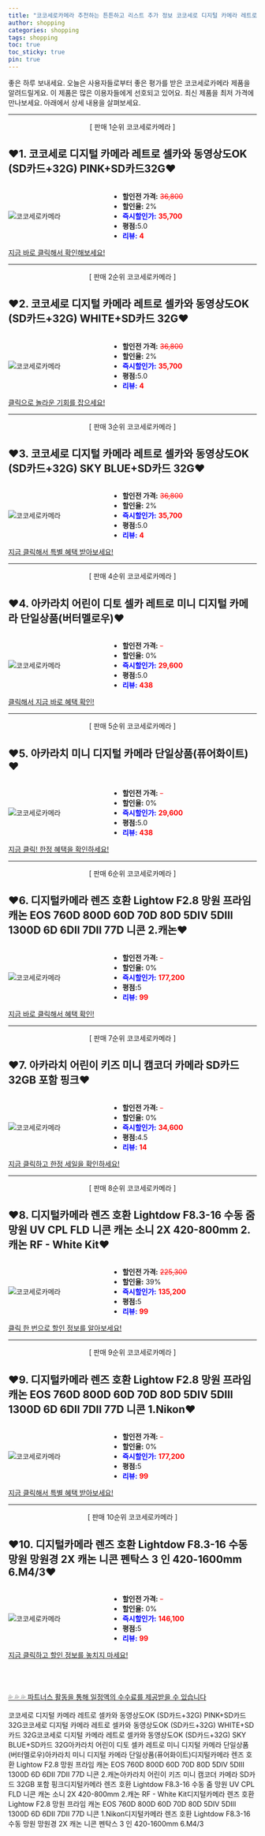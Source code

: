 ```yaml
---
title: "코코세로카메라 추천하는 튼튼하고 리스트 추가 정보 코코세로 디지털 카메라 레트로 셀카와"
author: shopping
categories: shopping
tags: shopping
toc: true
toc_sticky: true
pin: true
---
```

좋은 하루 보내세요. 오늘은 사용자들로부터 좋은 평가를 받은 코코세로카메라 제품을 알려드릴게요. 이 제품은 많은 이용자들에게 선호되고 있어요. 최신 제품을 최저 가격에 만나보세요. 아래에서 상세 내용을 살펴보세요.

---
<p class="toplist" style="margin: 0 auto; display: block; width: fit-content;">[ 판매 1순위 코코세로카메라 ]</p>

<h2><strong>❤️1. 코코세로 디지털 카메라 레트로 셀카와 동영상도OK (SD카드+32G) PINK+SD카드32G❤️</strong></h2>

<div style="display: flex; align-items: center;">
    <div style="flex: 0.4;">
        <img src="https://thumbnail7.coupangcdn.com/thumbnails/remote/230x230ex/image/vendor_inventory/4543/f89a636d00d772a32c7cc4c0321e6fd2bcf76a14f2866481122a1b846656.png" alt="코코세로카메라" style="max-width: 100%;">
    </div>
    <div style="flex: 0.6; margin-left: 10px;">
        <ul>
            <li><strong>할인전 가격:</strong> <del style="color: red;">36,800</del></li>
            <li><strong>할인율:</strong> 2%</li>
            <li><span style='color:blue'><strong>즉시할인가:</strong></span> <span style='color:red'><strong>35,700</strong></span></li>
            <li><strong>평점:</strong>5.0</li>
            <li><span style='color:blue'><strong>리뷰:</strong></span> <span style='color:red'><strong>4</strong></span></li>
        </ul>
    </div>
</div>
<div class="center">
    <a href="https://William4Davisa.github.io?lptag=AF9450613&subid=githubio&pageKey=7942062557&traceid=V0-153&itemId=21878143545&vendorItemId=88926252755" class="myButton">
        지금 바로 클릭해서 확인해보세요!
    </a>
</div>


---
<p class="toplist" style="margin: 0 auto; display: block; width: fit-content;">[ 판매 2순위 코코세로카메라 ]</p>

<h2><strong>❤️2. 코코세로 디지털 카메라 레트로 셀카와 동영상도OK (SD카드+32G) WHITE+SD카드 32G❤️</strong></h2>

<div style="display: flex; align-items: center;">
    <div style="flex: 0.4;">
        <img src="https://thumbnail7.coupangcdn.com/thumbnails/remote/230x230ex/image/vendor_inventory/4543/f89a636d00d772a32c7cc4c0321e6fd2bcf76a14f2866481122a1b846656.png" alt="코코세로카메라" style="max-width: 100%;">
    </div>
    <div style="flex: 0.6; margin-left: 10px;">
        <ul>
            <li><strong>할인전 가격:</strong> <del style="color: red;">36,800</del></li>
            <li><strong>할인율:</strong> 2%</li>
            <li><span style='color:blue'><strong>즉시할인가:</strong></span> <span style='color:red'><strong>35,700</strong></span></li>
            <li><strong>평점:</strong>5.0</li>
            <li><span style='color:blue'><strong>리뷰:</strong></span> <span style='color:red'><strong>4</strong></span></li>
        </ul>
    </div>
</div>
<div class="center">
    <a href="https://William4Davisa.github.io?lptag=AF9450613&subid=githubio&pageKey=7942062557&traceid=V0-153&itemId=21878143541&vendorItemId=88926252747" class="myButton">
        클릭으로 놀라운 기회를 잡으세요!
    </a>
</div>


---
<p class="toplist" style="margin: 0 auto; display: block; width: fit-content;">[ 판매 3순위 코코세로카메라 ]</p>

<h2><strong>❤️3. 코코세로 디지털 카메라 레트로 셀카와 동영상도OK (SD카드+32G) SKY BLUE+SD카드 32G❤️</strong></h2>

<div style="display: flex; align-items: center;">
    <div style="flex: 0.4;">
        <img src="https://thumbnail7.coupangcdn.com/thumbnails/remote/230x230ex/image/vendor_inventory/4543/f89a636d00d772a32c7cc4c0321e6fd2bcf76a14f2866481122a1b846656.png" alt="코코세로카메라" style="max-width: 100%;">
    </div>
    <div style="flex: 0.6; margin-left: 10px;">
        <ul>
            <li><strong>할인전 가격:</strong> <del style="color: red;">36,800</del></li>
            <li><strong>할인율:</strong> 2%</li>
            <li><span style='color:blue'><strong>즉시할인가:</strong></span> <span style='color:red'><strong>35,700</strong></span></li>
            <li><strong>평점:</strong>5.0</li>
            <li><span style='color:blue'><strong>리뷰:</strong></span> <span style='color:red'><strong>4</strong></span></li>
        </ul>
    </div>
</div>
<div class="center">
    <a href="https://William4Davisa.github.io?lptag=AF9450613&subid=githubio&pageKey=7942062557&traceid=V0-153&itemId=21878143539&vendorItemId=88926252737" class="myButton">
        지금 클릭해서 특별 혜택 받아보세요!
    </a>
</div>


---
<p class="toplist" style="margin: 0 auto; display: block; width: fit-content;">[ 판매 4순위 코코세로카메라 ]</p>

<h2><strong>❤️4. 아카라치 어린이 디토 셀카 레트로 미니 디지털 카메라 단일상품(버터멜로우)❤️</strong></h2>

<div style="display: flex; align-items: center;">
    <div style="flex: 0.4;">
        <img src="https://thumbnail7.coupangcdn.com/thumbnails/remote/230x230ex/image/retail/images/2182921124285028-9c1aea10-6abb-47d6-a635-43ebf0ae0260.jpg" alt="코코세로카메라" style="max-width: 100%;">
    </div>
    <div style="flex: 0.6; margin-left: 10px;">
        <ul>
            <li><strong>할인전 가격:</strong> <del style="color: red;">-</del></li>
            <li><strong>할인율:</strong> 0%</li>
            <li><span style='color:blue'><strong>즉시할인가:</strong></span> <span style='color:red'><strong>29,600</strong></span></li>
            <li><strong>평점:</strong>5.0</li>
            <li><span style='color:blue'><strong>리뷰:</strong></span> <span style='color:red'><strong>438</strong></span></li>
        </ul>
    </div>
</div>
<div class="center">
    <a href="https://William4Davisa.github.io?lptag=AF9450613&subid=githubio&pageKey=7500904696&traceid=V0-153&itemId=19634859344&vendorItemId=86741200677" class="myButton">
        클릭해서 지금 바로 혜택 확인!
    </a>
</div>


---
<p class="toplist" style="margin: 0 auto; display: block; width: fit-content;">[ 판매 5순위 코코세로카메라 ]</p>

<h2><strong>❤️5. 아카라치 미니 디지털 카메라 단일상품(퓨어화이트)❤️</strong></h2>

<div style="display: flex; align-items: center;">
    <div style="flex: 0.4;">
        <img src="https://thumbnail10.coupangcdn.com/thumbnails/remote/230x230ex/image/retail/images/1103504607663053-ba727283-2f4a-425b-907e-63cfc9ad0e4b.jpg" alt="코코세로카메라" style="max-width: 100%;">
    </div>
    <div style="flex: 0.6; margin-left: 10px;">
        <ul>
            <li><strong>할인전 가격:</strong> <del style="color: red;">-</del></li>
            <li><strong>할인율:</strong> 0%</li>
            <li><span style='color:blue'><strong>즉시할인가:</strong></span> <span style='color:red'><strong>29,600</strong></span></li>
            <li><strong>평점:</strong>5.0</li>
            <li><span style='color:blue'><strong>리뷰:</strong></span> <span style='color:red'><strong>438</strong></span></li>
        </ul>
    </div>
</div>
<div class="center">
    <a href="https://William4Davisa.github.io?lptag=AF9450613&subid=githubio&pageKey=7500904696&traceid=V0-153&itemId=19634859345&vendorItemId=86741200701" class="myButton">
        지금 클릭! 한정 혜택을 확인하세요!
    </a>
</div>


---
<p class="toplist" style="margin: 0 auto; display: block; width: fit-content;">[ 판매 6순위 코코세로카메라 ]</p>

<h2><strong>❤️6. 디지털카메라 렌즈 호환 Lightow F2.8 망원 프라임 캐논 EOS 760D 800D 60D 70D 80D 5DIV 5DIII 1300D 6D 6DII 7DII 77D 니콘 2.캐논❤️</strong></h2>

<div style="display: flex; align-items: center;">
    <div style="flex: 0.4;">
        <img src="https://thumbnail10.coupangcdn.com/thumbnails/remote/230x230ex/image/vendor_inventory/b402/7fa224b4b65dd90c3d117595b8f9c69ff82be3c6ae83340ade1b260fbc5c.jpg" alt="코코세로카메라" style="max-width: 100%;">
    </div>
    <div style="flex: 0.6; margin-left: 10px;">
        <ul>
            <li><strong>할인전 가격:</strong> <del style="color: red;">-</del></li>
            <li><strong>할인율:</strong> 0%</li>
            <li><span style='color:blue'><strong>즉시할인가:</strong></span> <span style='color:red'><strong>177,200</strong></span></li>
            <li><strong>평점:</strong>5</li>
            <li><span style='color:blue'><strong>리뷰:</strong></span> <span style='color:red'><strong>99</strong></span></li>
        </ul>
    </div>
</div>
<div class="center">
    <a href="https://William4Davisa.github.io?lptag=AF9450613&subid=githubio&pageKey=7868449112&traceid=V0-153&itemId=21488348564&vendorItemId=88542416209" class="myButton">
        지금 바로 클릭해서 혜택 확인!
    </a>
</div>


---
<p class="toplist" style="margin: 0 auto; display: block; width: fit-content;">[ 판매 7순위 코코세로카메라 ]</p>

<h2><strong>❤️7. 아카라치 어린이 키즈 미니 캠코더 카메라 SD카드 32GB 포함 핑크❤️</strong></h2>

<div style="display: flex; align-items: center;">
    <div style="flex: 0.4;">
        <img src="https://thumbnail9.coupangcdn.com/thumbnails/remote/230x230ex/image/rs_quotation_api/sg8il79s/2800a06184554452b0a689244a53557b.jpg" alt="코코세로카메라" style="max-width: 100%;">
    </div>
    <div style="flex: 0.6; margin-left: 10px;">
        <ul>
            <li><strong>할인전 가격:</strong> <del style="color: red;">-</del></li>
            <li><strong>할인율:</strong> 0%</li>
            <li><span style='color:blue'><strong>즉시할인가:</strong></span> <span style='color:red'><strong>34,600</strong></span></li>
            <li><strong>평점:</strong>4.5</li>
            <li><span style='color:blue'><strong>리뷰:</strong></span> <span style='color:red'><strong>14</strong></span></li>
        </ul>
    </div>
</div>
<div class="center">
    <a href="https://William4Davisa.github.io?lptag=AF9450613&subid=githubio&pageKey=7306222246&traceid=V0-153&itemId=18707118359&vendorItemId=85840413925" class="myButton">
        지금 클릭하고 한정 세일을 확인하세요!
    </a>
</div>


---
<p class="toplist" style="margin: 0 auto; display: block; width: fit-content;">[ 판매 8순위 코코세로카메라 ]</p>

<h2><strong>❤️8. 디지털카메라 렌즈 호환 Lightdow F8.3-16 수동 줌 망원 UV CPL FLD 니콘 캐논 소니 2X 420-800mm 2.캐논 RF - White Kit❤️</strong></h2>

<div style="display: flex; align-items: center;">
    <div style="flex: 0.4;">
        <img src="https://thumbnail9.coupangcdn.com/thumbnails/remote/230x230ex/image/vendor_inventory/1e0e/13e9a95d7263e2b8feaf38ae14bd7922e820a9126cd33e2afc5aeeec9d5b.jpg" alt="코코세로카메라" style="max-width: 100%;">
    </div>
    <div style="flex: 0.6; margin-left: 10px;">
        <ul>
            <li><strong>할인전 가격:</strong> <del style="color: red;">225,300</del></li>
            <li><strong>할인율:</strong> 39%</li>
            <li><span style='color:blue'><strong>즉시할인가:</strong></span> <span style='color:red'><strong>135,200</strong></span></li>
            <li><strong>평점:</strong>5</li>
            <li><span style='color:blue'><strong>리뷰:</strong></span> <span style='color:red'><strong>99</strong></span></li>
        </ul>
    </div>
</div>
<div class="center">
    <a href="https://William4Davisa.github.io?lptag=AF9450613&subid=githubio&pageKey=7868447171&traceid=V0-153&itemId=21488338558&vendorItemId=90611569077" class="myButton">
        클릭 한 번으로 할인 정보를 알아보세요!
    </a>
</div>


---
<p class="toplist" style="margin: 0 auto; display: block; width: fit-content;">[ 판매 9순위 코코세로카메라 ]</p>

<h2><strong>❤️9. 디지털카메라 렌즈 호환 Lightow F2.8 망원 프라임 캐논 EOS 760D 800D 60D 70D 80D 5DIV 5DIII 1300D 6D 6DII 7DII 77D 니콘 1.Nikon❤️</strong></h2>

<div style="display: flex; align-items: center;">
    <div style="flex: 0.4;">
        <img src="https://thumbnail10.coupangcdn.com/thumbnails/remote/230x230ex/image/vendor_inventory/b402/7fa224b4b65dd90c3d117595b8f9c69ff82be3c6ae83340ade1b260fbc5c.jpg" alt="코코세로카메라" style="max-width: 100%;">
    </div>
    <div style="flex: 0.6; margin-left: 10px;">
        <ul>
            <li><strong>할인전 가격:</strong> <del style="color: red;">-</del></li>
            <li><strong>할인율:</strong> 0%</li>
            <li><span style='color:blue'><strong>즉시할인가:</strong></span> <span style='color:red'><strong>177,200</strong></span></li>
            <li><strong>평점:</strong>5</li>
            <li><span style='color:blue'><strong>리뷰:</strong></span> <span style='color:red'><strong>99</strong></span></li>
        </ul>
    </div>
</div>
<div class="center">
    <a href="https://William4Davisa.github.io?lptag=AF9450613&subid=githubio&pageKey=7868449112&traceid=V0-153&itemId=21488348567&vendorItemId=88542416217" class="myButton">
        지금 클릭해서 특별 혜택 받아보세요!
    </a>
</div>


---
<p class="toplist" style="margin: 0 auto; display: block; width: fit-content;">[ 판매 10순위 코코세로카메라 ]</p>

<h2><strong>❤️10. 디지털카메라 렌즈 호환 Lightdow F8.3-16 수동 망원 망원경 2X 캐논 니콘 펜탁스 3 인 420-1600mm 6.M4/3❤️</strong></h2>

<div style="display: flex; align-items: center;">
    <div style="flex: 0.4;">
        <img src="https://thumbnail8.coupangcdn.com/thumbnails/remote/230x230ex/image/vendor_inventory/1a64/b953c9315b47644ea397deda9d9f4ae5d272d3b16551aa516ebd87bb8800.jpg" alt="코코세로카메라" style="max-width: 100%;">
    </div>
    <div style="flex: 0.6; margin-left: 10px;">
        <ul>
            <li><strong>할인전 가격:</strong> <del style="color: red;">-</del></li>
            <li><strong>할인율:</strong> 0%</li>
            <li><span style='color:blue'><strong>즉시할인가:</strong></span> <span style='color:red'><strong>146,100</strong></span></li>
            <li><strong>평점:</strong>5</li>
            <li><span style='color:blue'><strong>리뷰:</strong></span> <span style='color:red'><strong>99</strong></span></li>
        </ul>
    </div>
</div>
<div class="center">
    <a href="https://William4Davisa.github.io?lptag=AF9450613&subid=githubio&pageKey=7868447723&traceid=V0-153&itemId=21488341534&vendorItemId=88542409884" class="myButton">
        지금 클릭하고 할인 정보를 놓치지 마세요!
    </a>
</div>

<br><br><br>[💦 💦 💦 파트너스 활동을 통해 일정액의 수수료를 제공받을 수 있습니다](https://link.coupang.com/a/bcpT2c)<br><br>코코세로 디지털 카메라 레트로 셀카와 동영상도OK (SD카드+32G) PINK+SD카드32G코코세로 디지털 카메라 레트로 셀카와 동영상도OK (SD카드+32G) WHITE+SD카드 32G코코세로 디지털 카메라 레트로 셀카와 동영상도OK (SD카드+32G) SKY BLUE+SD카드 32G아카라치 어린이 디토 셀카 레트로 미니 디지털 카메라 단일상품(버터멜로우)아카라치 미니 디지털 카메라 단일상품(퓨어화이트)디지털카메라 렌즈 호환 Lightow F2.8 망원 프라임 캐논 EOS 760D 800D 60D 70D 80D 5DIV 5DIII 1300D 6D 6DII 7DII 77D 니콘 2.캐논아카라치 어린이 키즈 미니 캠코더 카메라 SD카드 32GB 포함 핑크디지털카메라 렌즈 호환 Lightdow F8.3-16 수동 줌 망원 UV CPL FLD 니콘 캐논 소니 2X 420-800mm 2.캐논 RF - White Kit디지털카메라 렌즈 호환 Lightow F2.8 망원 프라임 캐논 EOS 760D 800D 60D 70D 80D 5DIV 5DIII 1300D 6D 6DII 7DII 77D 니콘 1.Nikon디지털카메라 렌즈 호환 Lightdow F8.3-16 수동 망원 망원경 2X 캐논 니콘 펜탁스 3 인 420-1600mm 6.M4/3